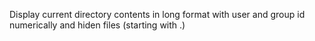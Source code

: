 Display current directory contents in long format with user and group id numerically and hiden files (starting with .)
